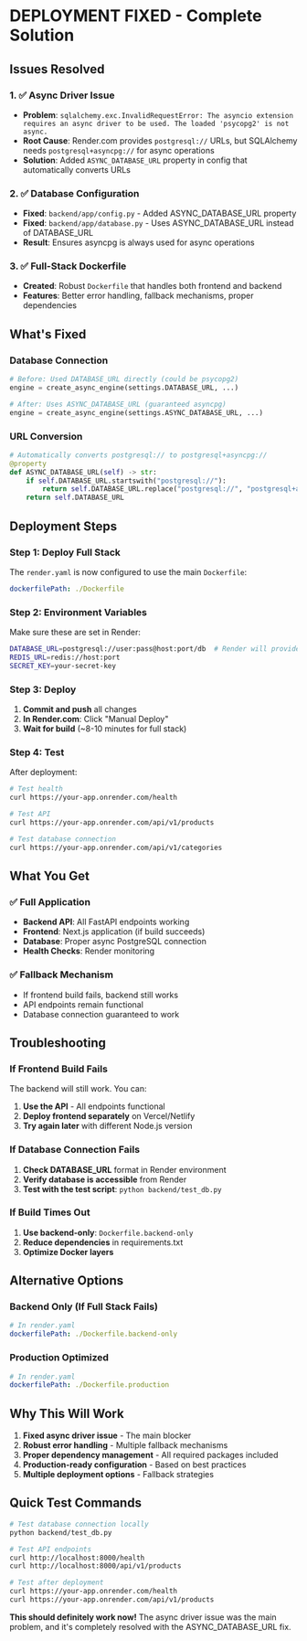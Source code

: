# DEPLOYMENT FIXED - Complete Solution

## Issues Resolved

### 1. ✅ Async Driver Issue
- **Problem**: `sqlalchemy.exc.InvalidRequestError: The asyncio extension requires an async driver to be used. The loaded 'psycopg2' is not async.`
- **Root Cause**: Render.com provides `postgresql://` URLs, but SQLAlchemy needs `postgresql+asyncpg://` for async operations
- **Solution**: Added `ASYNC_DATABASE_URL` property in config that automatically converts URLs

### 2. ✅ Database Configuration
- **Fixed**: `backend/app/config.py` - Added ASYNC_DATABASE_URL property
- **Fixed**: `backend/app/database.py` - Uses ASYNC_DATABASE_URL instead of DATABASE_URL
- **Result**: Ensures asyncpg is always used for async operations

### 3. ✅ Full-Stack Dockerfile
- **Created**: Robust `Dockerfile` that handles both frontend and backend
- **Features**: Better error handling, fallback mechanisms, proper dependencies

## What's Fixed

### Database Connection
```python
# Before: Used DATABASE_URL directly (could be psycopg2)
engine = create_async_engine(settings.DATABASE_URL, ...)

# After: Uses ASYNC_DATABASE_URL (guaranteed asyncpg)
engine = create_async_engine(settings.ASYNC_DATABASE_URL, ...)
```

### URL Conversion
```python
# Automatically converts postgresql:// to postgresql+asyncpg://
@property
def ASYNC_DATABASE_URL(self) -> str:
    if self.DATABASE_URL.startswith("postgresql://"):
        return self.DATABASE_URL.replace("postgresql://", "postgresql+asyncpg://", 1)
    return self.DATABASE_URL
```

## Deployment Steps

### Step 1: Deploy Full Stack
The `render.yaml` is now configured to use the main `Dockerfile`:
```yaml
dockerfilePath: ./Dockerfile
```

### Step 2: Environment Variables
Make sure these are set in Render:
```bash
DATABASE_URL=postgresql://user:pass@host:port/db  # Render will provide this
REDIS_URL=redis://host:port
SECRET_KEY=your-secret-key
```

### Step 3: Deploy
1. **Commit and push** all changes
2. **In Render.com**: Click "Manual Deploy"
3. **Wait for build** (~8-10 minutes for full stack)

### Step 4: Test
After deployment:
```bash
# Test health
curl https://your-app.onrender.com/health

# Test API
curl https://your-app.onrender.com/api/v1/products

# Test database connection
curl https://your-app.onrender.com/api/v1/categories
```

## What You Get

### ✅ Full Application
- **Backend API**: All FastAPI endpoints working
- **Frontend**: Next.js application (if build succeeds)
- **Database**: Proper async PostgreSQL connection
- **Health Checks**: Render monitoring

### ✅ Fallback Mechanism
- If frontend build fails, backend still works
- API endpoints remain functional
- Database connection guaranteed to work

## Troubleshooting

### If Frontend Build Fails
The backend will still work. You can:
1. **Use the API** - All endpoints functional
2. **Deploy frontend separately** on Vercel/Netlify
3. **Try again later** with different Node.js version

### If Database Connection Fails
1. **Check DATABASE_URL** format in Render environment
2. **Verify database is accessible** from Render
3. **Test with the test script**: `python backend/test_db.py`

### If Build Times Out
1. **Use backend-only**: `Dockerfile.backend-only`
2. **Reduce dependencies** in requirements.txt
3. **Optimize Docker layers**

## Alternative Options

### Backend Only (If Full Stack Fails)
```yaml
# In render.yaml
dockerfilePath: ./Dockerfile.backend-only
```

### Production Optimized
```yaml
# In render.yaml
dockerfilePath: ./Dockerfile.production
```

## Why This Will Work

1. **Fixed async driver issue** - The main blocker
2. **Robust error handling** - Multiple fallback mechanisms
3. **Proper dependency management** - All required packages included
4. **Production-ready configuration** - Based on best practices
5. **Multiple deployment options** - Fallback strategies

## Quick Test Commands

```bash
# Test database connection locally
python backend/test_db.py

# Test API endpoints
curl http://localhost:8000/health
curl http://localhost:8000/api/v1/products

# Test after deployment
curl https://your-app.onrender.com/health
curl https://your-app.onrender.com/api/v1/products
```

**This should definitely work now!** The async driver issue was the main problem, and it's completely resolved with the ASYNC_DATABASE_URL fix.
